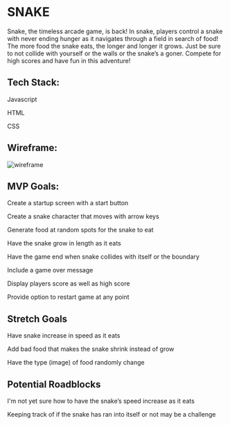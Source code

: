 # SNAKE


Snake, the timeless arcade game, is back! In snake, players control a snake with never ending hunger as it navigates through a field in search of food! The more food the snake eats, the longer and longer it grows. Just be sure to not collide with yourself or the walls or the snake’s a goner. Compete for high scores and have fun in this adventure!


## Tech Stack:

Javascript

HTML

CSS

## Wireframe:
![wireframe](project1wireframe.jpg) 


## MVP Goals:

Create a startup screen with a start button

Create a snake character that moves with arrow keys

Generate food at random spots for the snake to eat

Have the snake grow in length as it eats

Have the game end when snake collides with itself or the boundary

Include a game over message

Display players score as well as high score

Provide option to restart game at any point


## Stretch Goals

Have snake increase in speed as it eats

Add bad food that makes the snake shrink instead of grow

Have the type (image) of food randomly change


## Potential Roadblocks

I'm not yet sure how to have the snake’s speed increase as it eats

Keeping track of if the snake has ran into itself or not may be a challenge


